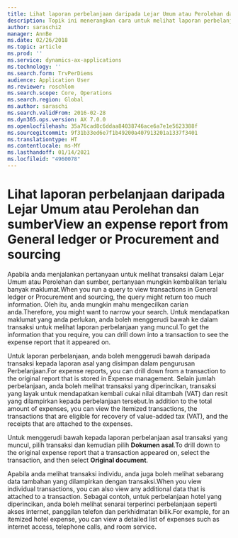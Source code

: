```yaml
---
title: Lihat laporan perbelanjaan daripada Lejar Umum atau Perolehan dan sumber
description: Topik ini menerangkan cara untuk melihat laporan perbelanjaan asal bagi transaksi yang muncul.
author: saraschi2
manager: AnnBe
ms.date: 02/26/2018
ms.topic: article
ms.prod: ''
ms.service: dynamics-ax-applications
ms.technology: ''
ms.search.form: TrvPerDiems
audience: Application User
ms.reviewer: roschlom
ms.search.scope: Core, Operations
ms.search.region: Global
ms.author: saraschi
ms.search.validFrom: 2016-02-28
ms.dyn365.ops.version: AX 7.0.0
ms.openlocfilehash: 35a76cad8c6ddaa84038746ace6a7e1e5623388f
ms.sourcegitcommit: 9f31b33ed6e7f1b49200a407913201a1337f3401
ms.translationtype: HT
ms.contentlocale: ms-MY
ms.lasthandoff: 01/14/2021
ms.locfileid: "4960078"
---
```

# <a name="view-an-expense-report-from-general-ledger-or-procurement-and-sourcing"></a><span data-ttu-id="9616b-103">Lihat laporan perbelanjaan daripada Lejar Umum atau Perolehan dan sumber</span><span class="sxs-lookup"><span data-stu-id="9616b-103">View an expense report from General ledger or Procurement and sourcing</span></span>

<span data-ttu-id="9616b-104">Apabila anda menjalankan pertanyaan untuk melihat transaksi dalam Lejar Umum atau Perolehan dan sumber, pertanyaan mungkin kembalikan terlalu banyak maklumat.</span><span class="sxs-lookup"><span data-stu-id="9616b-104">When you run a query to view transactions in General ledger or Procurement and sourcing, the query might return too much information.</span></span> <span data-ttu-id="9616b-105">Oleh itu, anda mungkin mahu mengecilkan carian anda.</span><span class="sxs-lookup"><span data-stu-id="9616b-105">Therefore, you might want to narrow your search.</span></span> <span data-ttu-id="9616b-106">Untuk mendapatkan maklumat yang anda perlukan, anda boleh menggerudi bawah ke dalam transaksi untuk melihat laporan perbelanjaan yang muncul.</span><span class="sxs-lookup"><span data-stu-id="9616b-106">To get the information that you require, you can drill down into a transaction to see the expense report that it appeared on.</span></span>

<span data-ttu-id="9616b-107">Untuk laporan perbelanjaan, anda boleh menggerudi bawah daripada transaksi kepada laporan asal yang disimpan dalam pengurusan Perbelanjaan.</span><span class="sxs-lookup"><span data-stu-id="9616b-107">For expense reports, you can drill down from a transaction to the original report that is stored in Expense management.</span></span> <span data-ttu-id="9616b-108">Selain jumlah perbelanjaan, anda boleh melihat transaksi yang diperincikan, transaksi yang layak untuk mendapatkan kembali cukai nilai ditambah (VAT) dan resit yang dilampirkan kepada perbelanjaan tersebut.</span><span class="sxs-lookup"><span data-stu-id="9616b-108">In addition to the total amount of expenses, you can view the itemized transactions, the transactions that are eligible for recovery of value-added tax (VAT), and the receipts that are attached to the expenses.</span></span>

<span data-ttu-id="9616b-109">Untuk menggerudi bawah kepada laporan perbelanjaan asal transaksi yang muncul, pilih transaksi dan kemudian pilih **Dokumen asal**.</span><span class="sxs-lookup"><span data-stu-id="9616b-109">To drill down to the original expense report that a transaction appeared on, select the transaction, and then select **Original document**.</span></span>

<span data-ttu-id="9616b-110">Apabila anda melihat transaksi individu, anda juga boleh melihat sebarang data tambahan yang dilampirkan dengan transaksi.</span><span class="sxs-lookup"><span data-stu-id="9616b-110">When you view individual transactions, you can also view any additional data that is attached to a transaction.</span></span> <span data-ttu-id="9616b-111">Sebagai contoh, untuk perbelanjaan hotel yang diperincikan, anda boleh melihat senarai terperinci perbelanjaan seperti akses internet, panggilan telefon dan perkhidmatan bilik.</span><span class="sxs-lookup"><span data-stu-id="9616b-111">For example, for an itemized hotel expense, you can view a detailed list of expenses such as internet access, telephone calls, and room service.</span></span>
